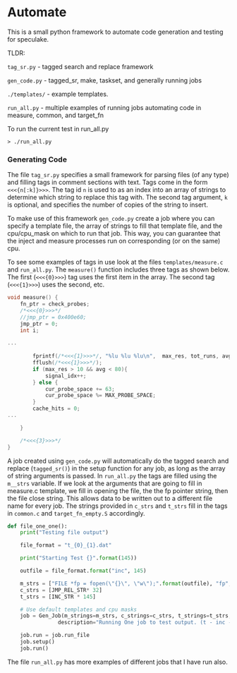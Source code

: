 # Automate

This is a small python framework to automate code generation and testing for speculake.

TLDR: 

`tag_sr.py` - tagged search and replace framework

`gen_code.py` - tagged_sr, make, taskset, and generally running jobs

`./templates/` - example templates.

`run_all.py` - multiple examples of running jobs automating code in measure, common, and target_fn


To run the current test in run_all.py 
```
> ./run_all.py
```

### Generating Code 

The file `tag_sr.py` specifies a small framework for parsing files (of any type) 
and filling tags in comment sections with text. Tags come in the form  `<<<{n[:k]}>>>`.
The tag id `n` is used to as an index into an array of strings to determine which string
to replace this tag with. The second tag argument, `k` is optional, and specifies the 
number of copies of the string to insert. 


To make use of this framework `gen_code.py` create a job where you can specify a template file,
the array of strings to fill that template file, and the cpu/cpu_mask on which to run that 
job. This way, you can guarantee that the inject and measure processes run on corresponding (or
on the same) cpu. 

To see some examples of tags in use look at the files `templates/measure.c` and `run_all.py`. 
The `measure()` function includes three tags as shown below. The first (`<<<{0}>>>`) tag uses 
the first item in the array. The second tag (`<<<{1}>>>`) uses the second, etc. 

```c
void measure() {
    fn_ptr = check_probes;
    /*<<<{0}>>>*/
    //jmp_ptr = 0x400e60;
    jmp_ptr = 0;
    int i;

...
    
        fprintf(/*<<<{1}>>>*/, "%lu %lu %lu\n",  max_res, tot_runs, avg);
        fflush(/*<<<{1}>>>*/);
        if (max_res > 10 && avg < 80){
            signal_idx++;
        } else {
            cur_probe_space += 63; 
            cur_probe_space %= MAX_PROBE_SPACE;
        }
        cache_hits = 0;
...

    }   

    /*<<<{3}>>>*/
}
```

A job created using `gen_code.py` will automatically do the tagged search and replace (`tagged_sr()`) in 
the setup function for any job, as long as the array of string arguments is passed. In `run_all.py` 
the tags are filled using the `m__strs` variable. If we look at the arguments that are going to fill in 
measure.c template, we fill in opening the file, the the fp pointer string, then the file close string.
This allows data to be written out to a different file name for every job. The strings provided in `c_strs` and `t_strs` fill in the tags in `common.c` and `target_fn_empty.S` accordingly. 

```python
def file_one_one():
    print("Testing file output")

    file_format = "t_{0}_{1}.dat"

    print("Starting Test {}".format(145))

    outfile = file_format.format("inc", 145)

    m_strs = ["FILE *fp = fopen(\"{}\", \"w\");".format(outfile), "fp", "", "fclose(fp);"]
    c_strs = [JMP_REL_STR* 32]
    t_strs = [INC_STR * 145]

    # Use default templates and cpu masks
    job = Gen_Job(m_strings=m_strs, c_strings=c_strs, t_strings=t_strs, duration=20,
                description="Running One job to test output. (t - inc - 145)")

    job.run = job.run_file
    job.setup()
    job.run()

```


The file `run_all.py` has more examples of different jobs that I have run also.


